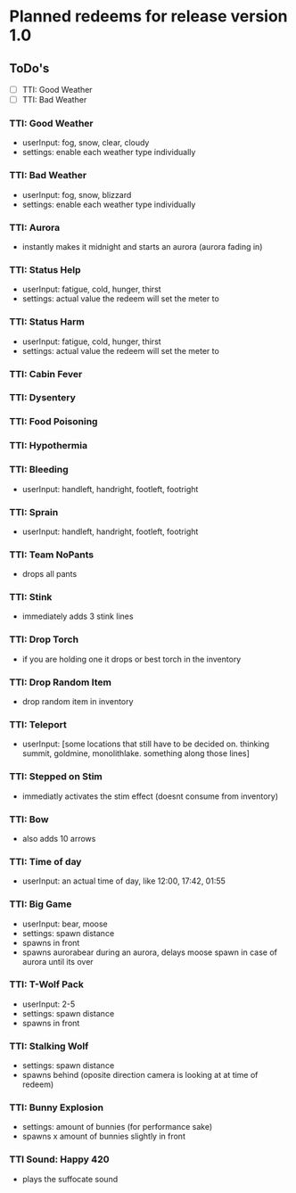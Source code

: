 # Planned redeems for release version 1.0

## ToDo's

- [ ] TTI: Good Weather
- [ ] TTI: Bad Weather 

### TTI: Good Weather
- userInput: fog, snow, clear, cloudy
- settings: enable each weather type individually

### TTI: Bad Weather 
- userInput: fog, snow, blizzard
- settings: enable each weather type individually

### TTI: Aurora
- instantly makes it midnight and starts an aurora (aurora fading in)

### TTI: Status Help 
- userInput: fatigue, cold, hunger, thirst
- settings: actual value the redeem will set the meter to

### TTI: Status Harm
- userInput: fatigue, cold, hunger, thirst
- settings: actual value the redeem will set the meter to

### TTI: Cabin Fever

### TTI: Dysentery

### TTI: Food Poisoning

### TTI: Hypothermia

### TTI: Bleeding
- userInput: handleft, handright, footleft, footright 

### TTI: Sprain
- userInput: handleft, handright, footleft, footright 

### TTI: Team NoPants
- drops all pants

### TTI: Stink
- immediately adds 3 stink lines 

### TTI: Drop Torch
- if you are holding one it drops or best torch in the inventory 

### TTI: Drop Random Item
- drop random item in inventory 

### TTI: Teleport
- userInput: [some locations that still have to be decided on. thinking summit, goldmine, monolithlake. something along those lines]

### TTI: Stepped on Stim
- immediatly activates the stim effect (doesnt consume from inventory)

### TTI: Bow
- also adds 10 arrows

### TTI: Time of day
- userInput: an actual time of day, like 12:00, 17:42, 01:55

### TTI: Big Game
- userInput: bear, moose
- settings: spawn distance
- spawns in front
- spawns aurorabear during an aurora, delays moose spawn in case of aurora until its over

### TTI: T-Wolf Pack
- userInput: 2-5
- settings: spawn distance
- spawns in front

### TTI: Stalking Wolf
- settings: spawn distance
- spawns behind (oposite direction camera is looking at at time of redeem)

### TTI: Bunny Explosion
- settings: amount of bunnies (for performance sake)
- spawns x amount of bunnies slightly in front

### TTI Sound: Happy 420
- plays the suffocate sound